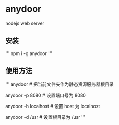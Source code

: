 # anydoor
nodejs web server

## 安装

'''
npm i -g anydoor
'''

## 使用方法

'''
anydoor # 把当前文件夹作为静态资源服务器根目录

anydoor -p 8080 # 设置端口号为 8080

anydoor -h localhost # 设置 host 为 localhost

anydoor -d /usr # 设置根目录为 /usr
'''
